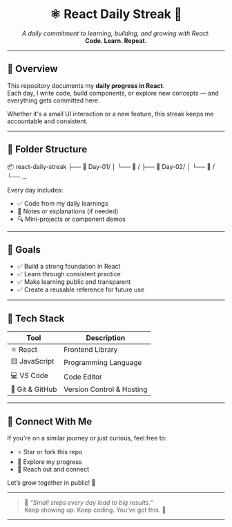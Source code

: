<h1 align="center">⚛️ React Daily Streak 🚀</h1>

<p align="center">
  <i>A daily commitment to learning, building, and growing with React.</i><br/>
  <b>Code. Learn. Repeat.</b>
</p>

---

## 📘 Overview

This repository documents my **daily progress in React**.  
Each day, I write code, build components, or explore new concepts — and everything gets committed here.

Whether it's a small UI interaction or a new feature, this streak keeps me accountable and consistent.

---

## 📁 Folder Structure

📦 react-daily-streak ├── 📅 Day-01/ │ └── 🧩 <project-or-topic-name>/ ├── 📅 Day-02/ │ └── 🧩 <project-or-topic-name>/ └── ...


Every day includes:
- ✅ Code from my daily learnings
- 📝 Notes or explanations (if needed)
- 🔍 Mini-projects or component demos

---

## 🎯 Goals

- ✅ Build a strong foundation in React
- ✅ Learn through consistent practice
- ✅ Make learning public and transparent
- ✅ Create a reusable reference for future use

---

## 🧰 Tech Stack

| Tool         | Description                |
|--------------|----------------------------|
| ⚛️ React     | Frontend Library            |
| 🟨 JavaScript | Programming Language        |
| 💻 VS Code    | Code Editor                 |
| 🔧 Git & GitHub | Version Control & Hosting  |

---

## 🤝 Connect With Me

If you're on a similar journey or just curious, feel free to:
- ⭐ Star or fork this repo
- 🧠 Explore my progress
- 🤙 Reach out and connect

Let’s grow together in public! 💬

---

> 🧠 *“Small steps every day lead to big results.”*  
> Keep showing up. Keep coding. You’ve got this. 💪

---
